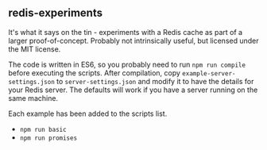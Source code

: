 ## redis-experiments

It's what it says on the tin - experiments with a Redis cache as part of a larger proof-of-concept. Probably not intrinsically useful, but licensed under the MIT license.

The code is written in ES6, so you probably need to run `npm run compile` before executing the scripts. After compilation, copy `example-server-settings.json` to `server-settings.json` and modify it to have the details for your Redis server. The defaults will work if you have a server running on the same machine.

Each example has been added to the scripts list.

* `npm run basic`
* `npm run promises`
